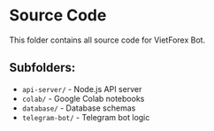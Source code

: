 # Source Code

This folder contains all source code for VietForex Bot.

## Subfolders:
- `api-server/` - Node.js API server
- `colab/` - Google Colab notebooks  
- `database/` - Database schemas
- `telegram-bot/` - Telegram bot logic
